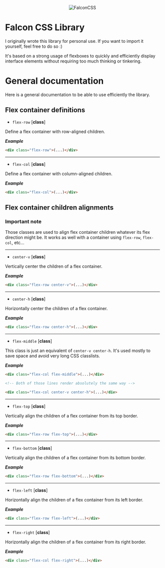 <p align="center">
  <img src="https://image.noelshack.com/fichiers/2018/01/3/1514992470-falconcss.png" alt="FalconCSS"/>
</p>

# Falcon CSS Library

I originally wrote this library for personal use. If you want to import it
yourself, feel free to do so :)

It's based on a strong usage of flexboxes to quickly and efficiently display
interface elements without requiring too much thinking or tinkering.

# General documentation

Here is a general documentation to be able to use efficiently the library.

## Flex container definitions

* `flex-row` [__class__]

Define a flex container with row-aligned children.

___Example___
```html
<div class="flex-row">(...)</div>
```
---
* `flex-col` [__class__]

Define a flex container with column-aligned children.

___Example___
```html
<div class="flex-col">(...)</div>
```

## Flex container children alignments

### Important note

Those classes are used to align flex container children whatever its flex
direction might be. It works as well with a container using `flex-row`,
`flex-col`, etc...

---
* `center-v` [__class__]

Vertically center the children of a flex container.

___Example___
```html
<div class="flex-row center-v">(...)</div>
```
---
* `center-h` [__class__]

Horizontally center the children of a flex container.

___Example___
```html
<div class="flex-row center-h">(...)</div>
```
---
* `flex-middle` [__class__]

This class is just an equivalent of `center-v center-h`. It's used mostly to
save space and avoid very long CSS classlists.

___Example___
```html
<div class="flex-col flex-middle">(...)</div>

<!-- Both of those lines render absolutely the same way -->

<div class="flex-col center-v center-h">(...)</div>
```
---
* `flex-top` [__class__]

Vertically align the children of a flex container from its top border.

___Example___
```html
<div class="flex-row flex-top">(...)</div>
```
---
* `flex-bottom` [__class__]

Vertically align the children of a flex container from its bottom border.

___Example___
```html
<div class="flex-row flex-bottom">(...)</div>
```
---
* `flex-left` [__class__]

Horizontally align the children of a flex container from its left border.

___Example___
```html
<div class="flex-row flex-left">(...)</div>
```
---
* `flex-right` [__class__]

Horizontally align the children of a flex container from its right border.

___Example___
```html
<div class="flex-col flex-right">(...)</div>
```
